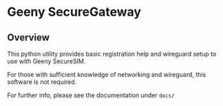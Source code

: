 # Geeny SecureGateway

## Overview

This python utility provides basic registration help and wireguard
setup to use with Geeny SecureSIM.

For those with sufficient knowledge of networking and wireguard,
this software is not required.

For further info, please see the documentation under `docs/`
